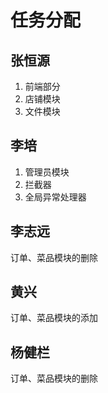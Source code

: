 # 任务分配

## 张恒源

1. 前端部分
1. 店铺模块
1. 文件模块









## 李培

1. 管理员模块
1. 拦截器
1. 全局异常处理器



 





## 李志远

订单、菜品模块的删除











## 黄兴

订单、菜品模块的添加











## 杨健栏

订单、菜品模块的删除